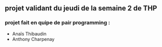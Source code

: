 ## projet validant du jeudi de la semaine 2 de THP

### projet fait en quipe de pair programming :
- Anaïs Thibaudin
- Anthony Charpenay
